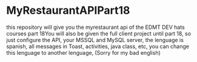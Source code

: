 # MyRestaurantAPIPart18
this repository will give you the myrestaurant api of the EDMT DEV hats courses part 18You will also be given the full client project until part 18, so just configure the API, your MSSQL and MySQL server, the lenguage is spanish, all messages in Toast, activities, java class, etc, you can change this lenguage to another lenguage, (Sorry for my bad english)
